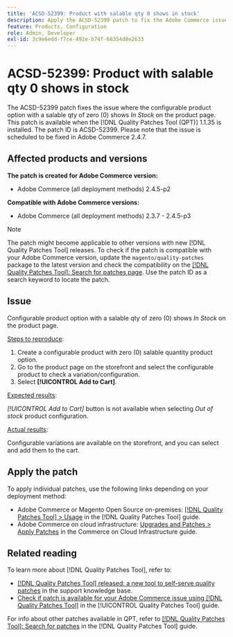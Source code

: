 ```yaml
---
title: 'ACSD-52399: Product with salable qty 0 shows in stock'
description: Apply the ACSD-52399 patch to fix the Adobe Commerce issue where the configurable product option with salable qty of 0 shows *In Stock* on product page.
feature: Products, Configuration
role: Admin, Developer
exl-id: 3c9e6edd-f7ce-492e-b74f-68354d8e2633
---
```

# ACSD-52399: Product with salable qty 0 shows in stock

The ACSD-52399 patch fixes the issue where the configurable product option with a salable qty of zero (0) shows *In Stock* on the product page. This patch is available when the [!DNL Quality Patches Tool (QPT)] 1.1.35 is installed. The patch ID is ACSD-52399. Please note that the issue is scheduled to be fixed in Adobe Commerce 2.4.7.

## Affected products and versions

**The patch is created for Adobe Commerce version:**

* Adobe Commerce (all deployment methods) 2.4.5-p2

**Compatible with Adobe Commerce versions:**

* Adobe Commerce (all deployment methods) 2.3.7 - 2.4.5-p3

>[!NOTE]
>
>The patch might become applicable to other versions with new [!DNL Quality Patches Tool] releases. To check if the patch is compatible with your Adobe Commerce version, update the `magento/quality-patches` package to the latest version and check the compatibility on the [[!DNL Quality Patches Tool]: Search for patches page](https://experienceleague.adobe.com/tools/commerce-quality-patches/index.html). Use the patch ID as a search keyword to locate the patch.

## Issue

Configurable product option with a salable qty of zero (0) shows *In Stock* on the product page.

<u>Steps to reproduce</u>:

1. Create a configurable product with zero (0) salable quantity product option.
1. Go to the product page on the storefront and select the configurable product to check a variation/configuration.
1. Select **[!UICONTROL Add to Cart]**.

<u>Expected results</u>:

*[!UICONTROL Add to Cart]* button is not available when selecting *Out of stock* product configuration.

<u>Actual results</u>:

Configurable variations are available on the storefront, and you can select and add them to the cart.

## Apply the patch

To apply individual patches, use the following links depending on your deployment method:

* Adobe Commerce or Magento Open Source on-premises: [[!DNL Quality Patches Tool] > Usage](https://experienceleague.adobe.com/docs/commerce-operations/tools/quality-patches-tool/usage.html) in the [!DNL Quality Patches Tool] guide.
* Adobe Commerce on cloud infrastructure: [Upgrades and Patches > Apply Patches](https://experienceleague.adobe.com/docs/commerce-cloud-service/user-guide/develop/upgrade/apply-patches.html) in the Commerce on Cloud Infrastructure guide.

## Related reading

To learn more about [!DNL Quality Patches Tool], refer to:

* [[!DNL Quality Patches Tool] released: a new tool to self-serve quality patches](https://experienceleague.adobe.com/en/docs/commerce-knowledge-base/kb/announcements/commerce-announcements/magento-quality-patches-released-new-tool-to-self-serve-quality-patches) in the support knowledge base.
* [Check if patch is available for your Adobe Commerce issue using [!DNL Quality Patches Tool]](/help/tools/quality-patches-tool/patches-available-in-qpt/check-patch-for-magento-issue-with-magento-quality-patches.md) in the [!UICONTROL Quality Patches Tool] guide.


For info about other patches available in QPT, refer to [[!DNL Quality Patches Tool]: Search for patches](https://experienceleague.adobe.com/tools/commerce-quality-patches/index.html) in the [!DNL Quality Patches Tool] guide.
